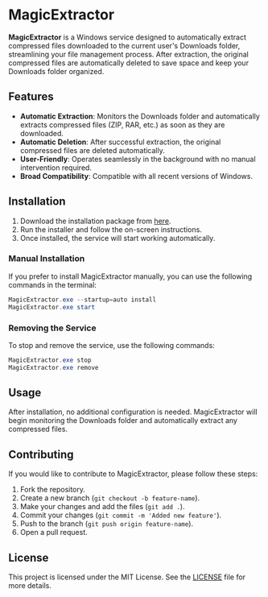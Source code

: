 # MagicExtractor

**MagicExtractor** is a Windows service designed to automatically extract compressed files downloaded to the current user's Downloads folder, streamlining your file management process. After extraction, the original compressed files are automatically deleted to save space and keep your Downloads folder organized.

## Features

- **Automatic Extraction**: Monitors the Downloads folder and automatically extracts compressed files (ZIP, RAR, etc.) as soon as they are downloaded.
- **Automatic Deletion**: After successful extraction, the original compressed files are deleted automatically.
- **User-Friendly**: Operates seamlessly in the background with no manual intervention required.
- **Broad Compatibility**: Compatible with all recent versions of Windows.

## Installation

1. Download the installation package from [here]().
2. Run the installer and follow the on-screen instructions.
3. Once installed, the service will start working automatically.

### Manual Installation

If you prefer to install MagicExtractor manually, you can use the following commands in the terminal:

```powershell
MagicExtractor.exe --startup=auto install
MagicExtractor.exe start
```

### Removing the Service
To stop and remove the service, use the following commands:

```powershell
MagicExtractor.exe stop
MagicExtractor.exe remove
```

## Usage

After installation, no additional configuration is needed. MagicExtractor will begin monitoring the Downloads folder and automatically extract any compressed files.

## Contributing

If you would like to contribute to MagicExtractor, please follow these steps:

1. Fork the repository.
2. Create a new branch (`git checkout -b feature-name`).
3. Make your changes and add the files (`git add .`).
4. Commit your changes (`git commit -m 'Added new feature'`).
5. Push to the branch (`git push origin feature-name`).
6. Open a pull request.

## License

This project is licensed under the MIT License. See the [LICENSE](LICENSE) file for more details.